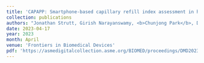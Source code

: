 ```yaml
---
title: 'CAPAPP: Smartphone-based capillary refill index assessment in healthy children'
collection: publications
authors: "Jonathan Strutt, Girish Narayanswamy, <b>Chunjong Park</b>, Devesh Sarda, Sixuan Wu, Matthew Thompson, Lauren Harvey, Rachel Hedstrom, Amy Kodet, Shwetak Patel, Alex Mariakakis"
date: 2023-04-17
year: 2023
month: April 
venue: 'Frontiers in Biomedical Devices'
pdf: 'https://asmedigitalcollection.asme.org/BIOMED/proceedings/DMD2023/86731/V001T09A009/1163832'
---
```

